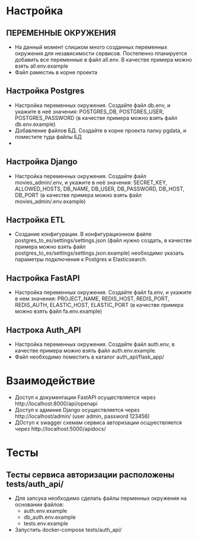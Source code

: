 # Настройка

## ПЕРЕМЕННЫЕ ОКРУЖЕНИЯ
- На данный момент слишком много созданных переменных окружения для независимости сервисов. Постепенно планируется добавить все переменные в файл all.env. В качестве примера можно взять all.env.example
- Файл раместиь в корне проекта

## Настройка Postgres
- Настройка переменных окружения. Создайте файл db.env, и укажите в неё значения: POSTGRES_DB, POSTGRES_USER, POSTGRES_PASSWORD (в качестве примера можно взять файл db.env.example)
- Добавление файлов БД. Создайте в корне проекта папку pgdata, и поместите туда файлы БД 
-
## Настройка Django
- Настройка переменных окружения. Создайте файл movies_admin/.env, и укажите в неё значения: SECRET_KEY, ALLOWED_HOSTS, DB_NAME, DB_USER, DB_PASSWORD, DB_HOST, DB_PORT (в качестве примера можно взять файл movies_admin/.env.example)

## Настройка ETL
- Создание конфигурации. В конфигурационном файле postgres_to_es/settings/settings.json (файл нужно создать, в качестве примера можно взять файл postgres_to_es/settings/settings.json.example) необходимо указать параметры подключения к Postgres и Elasticsearch.

## Настройка FastAPI
- Настройка переменных окружения. Создайте файл fa.env, и укажите в нем значения: PROJECT_NAME, REDIS_HOST, REDIS_PORT, REDIS_AUTH, ELASTIC_HOST, ELASTIC_PORT (в качестве примера можно взять файл fa.env.example)

## Настрока Auth_API
- Настройка переменных окружения. Создайте файл auth.env, в качестве примера можно взять файл auth.env.example.
- Файл необходимо поместить в каталог auth_api/flask_app/

# Взаимодействие
- Доступ к документации FastAPI осуществляется через http://localhost:8000/api/openapi
- Доступ к админке Django осуществляется через http://localhost/admin/ (user admin, password 123456)
- ДОступ к swagger схемам сервиса авторизации осщуествляется  через http://localhost:5000/apidocs/

# Тесты

## Тесты сервиса авторизации расположены tests/auth_api/
- Для запсука необходимо сделать файлы перменных окружения на основании файлов:
    - auth.env.example
    - db_auth.env.example
    - tests.env.example
- Запустить docker-compose tests/auth_api/
